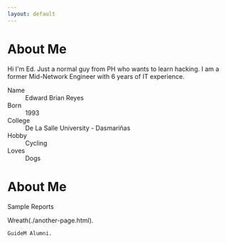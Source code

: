 ```yaml
---
layout: default
---
```


# About Me

Hi I'm Ed. Just a normal guy from PH who wants to learn hacking. I am a former Mid-Network Engineer with 6 years of IT experience.

<!--### Definition lists can be used with HTML syntax..-->

<dl>
<dt>Name</dt>
<dd>Edward Brian Reyes</dd>
<dt>Born</dt>
<dd>1993</dd>
<dt>College</dt>
<dd>De La Salle University - Dasmariñas</dd>
<dt>Hobby</dt>
<dd>Cycling</dd>
<dt>Loves</dt>
<dd>Dogs</dd>
</dl>


# About Me

Sample Reports

Wreath(./another-page.html).



```
GuideM Alumni.
```

